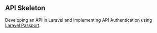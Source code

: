 ## API Skeleton

Developing an API in Laravel and implementing API Authentication using [Laravel Passport](https://laravel.com/docs/7.x/passport).
